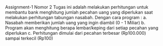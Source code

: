  Assignment-1
 Nomor 2 
 Tugas ini adalah melakukan perhitungan untuk membantu bank menghitung jumlah pecahan uang yang diperlukan saat melakukan perhitungan tabungan nasabah. Dengan cara program :
 a. Nasabah memberikan jumlah uang yang ingin diambil (0 - 1 Miliar)
 b. Program akan menghitung berapa lembar/keping dari setiap pecahan yang diperlukan
 c. Perhitungan dimulai dari pecahan terbesar (Rp100.000) sampai terkecil (Rp100)
